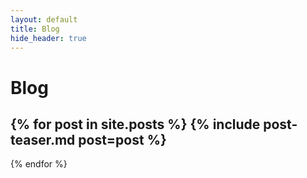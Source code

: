 ```yaml
---
layout: default
title: Blog
hide_header: true
---
```


# Blog

{% for post in site.posts %}
{% include post-teaser.md post=post %}
---
{% endfor %}